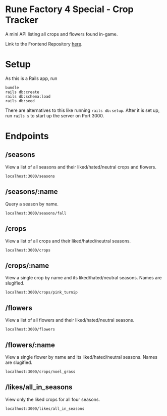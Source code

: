 # Rune Factory 4 Special - Crop Tracker
A mini API listing all crops and flowers found in-game.

Link to the Frontend Repository [here](https://github.com/lsamano/rf4-crop-tracker-client).

# Setup
As this is a Rails app, run
```
bundle
rails db:create
rails db:schema:load
rails db:seed
```
There are alternatives to this like running `rails db:setup`.
After it is set up, run `rails s` to start up the server on Port 3000.

# Endpoints

## /seasons
View a list of all seasons and their liked/hated/neutral crops and flowers.

`localhost:3000/seasons`

## /seasons/:name
Query a season by name.

`localhost:3000/seasons/fall`

## /crops
View a list of all crops and their liked/hated/neutral seasons.

`localhost:3000/crops`

## /crops/:name
View a single crop by name and its liked/hated/neutral seasons. Names are slugified.

`localhost:3000/crops/pink_turnip`

## /flowers
View a list of all flowers and their liked/hated/neutral seasons.

`localhost:3000/flowers`

## /flowers/:name
View a single flower by name and its liked/hated/neutral seasons. Names are slugified.

`localhost:3000/crops/noel_grass`

## /likes/all_in_seasons
View only the liked crops for all four seasons.

`localhost:3000/likes/all_in_seasons`
